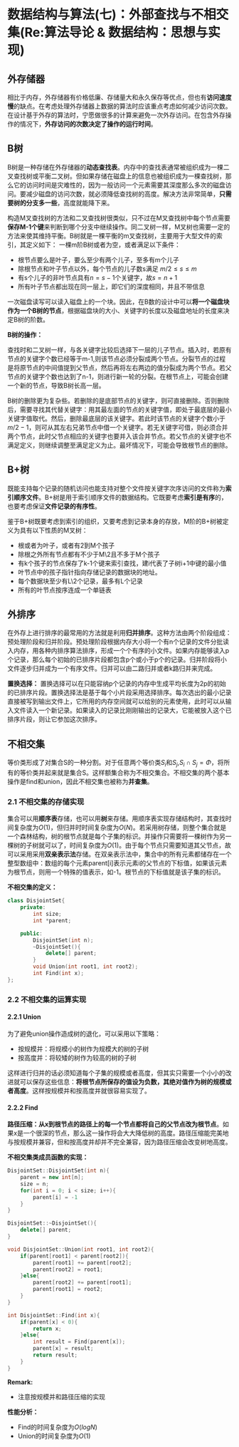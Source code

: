 # 数据结构与算法(七)：外部查找与不相交集(Re:算法导论 & 数据结构：思想与实现)

## 外存储器
相比于内存，外存储器有价格低廉、存储量大和永久保存等优点，但也有**访问速度慢**的缺点。在考虑处理外存储器上数据的算法时应该重点考虑如何减少访问次数。在设计基于外存的算法时，宁愿做很多的计算来避免一次外存访问。在包含外存操作的情况下，**外存访问的次数决定了操作的运行时间**。

## B树

B树是一种存储在外存储器的**动态查找表**。内存中的查找表通常被组织成为一棵二叉查找树或平衡二叉树。但如果存储在磁盘上的信息也被组织成为一棵查找树，那么它的访问时间是灾难性的，因为一般访问一个元素需要其深度那么多次的磁盘访问。要减少磁盘的访问次数，就必须降低查找树的高度。解决方法非常简单，**只需要树的分支多一些**，高度就能降下来。

构造M叉查找树的方法和二叉查找树很类似，只不过在M叉查找树中每个节点需要**保存M-1个键**来判断到哪个分支中继续操作。同二叉树一样，M叉树也需要一定的方法来使其维持平衡。B树就是一棵平衡的m叉查找树，主要用于大型文件的索引，其定义如下：
一棵m阶B树或者为空，或者满足以下条件：
- 根节点要么是叶子，要么至少有两个儿子，至多有m个儿子
- 除根节点和叶子节点以外，每个节点的儿子数s满足 $m/2 \leq s \leq m$
- 有s个儿子的非叶节点具有$n=s-1$个关键字，故$s=n+1$
- 所有叶子节点都出现在同一层上，即它们的深度相同，并且不带信息

一次磁盘读写可以读入磁盘上的一个块。因此，在B数的设计中可以**将一个磁盘块作为一个B树的节点**，根据磁盘块的大小、关键字的长度以及磁盘地址的长度来决定B树的阶数。

**B树的操作：**

查找时和二叉树一样，与各关键字比较后选择下一层的儿子节点。插入时，若原有节点的关键字个数已经等于m-1,则该节点必须分裂成两个节点。分裂节点的过程是将原节点的中间值提到父节点，然后再将左右两边的值分裂成为两个节点。若父节点的关键字个数也达到了n-1，则进行新一轮的分裂。在根节点上，可能会创建一个新的节点，导致B树长高一层。

B树的删除更为复杂些。若删除的是底部节点的关键字，则可直接删除。否则删除后，需要寻找其代替关键字：用其最左面的节点的关键字值，即处于最底层的最小关键字值取代。然后，删除最底层的该关键字。若此时该节点的关键字个数小于$m/2 - 1$，则可从其左右兄弟节点中借一个关键字。若无关键字可借，则必须合并两个节点，此时父节点相应的关键字也要并入该合并节点。若父节点的关键字也不满足定义，则继续调整至满足定义为止。最坏情况下，可能会导致根节点的删除。

## B+树

既能支持每个记录的随机访问也能支持对整个文件按关键字次序访问的文件称为**索引顺序文件**。B+树是用于索引顺序文件的数据结构。它既要考虑**索引是有序**的，也要考虑保证**文件记录的有序性**。

鉴于B+树既要考虑到索引的组织，又要考虑到记录本身的存放，M阶的B+树被定义为具有以下性质的M叉树：
- 根或者为叶子，或者有2到M个孩子
- 除根之外所有节点都有不少于M\2且不多于M个孩子
- 有k个孩子的节点保存了k-1个键来索引查找，建i代表了子树i+1中键的最小值
- 叶节点中的孩子指针指向存储记录的数据块的地址。
- 每个数据块至少有L\2个记录，最多有L个记录
- 所有的叶节点按序连成一个单链表

## 外排序

在外存上进行排序的最常用的方法就是利用**归并排序**。这种方法由两个阶段组成：预处理阶段和归并阶段。预处理阶段根据内存大小将一个有n个记录的文件分批读入内存，用各种内排序算法排序，形成一个个有序的小文件。如果内存能够读入p个记录，那么每个初始的已排序片段都包含p个或小于p个的记录。归并阶段将小文件逐步归并成为一个有序文件。归并可以由二路归并或者k路归并来完成。

**置换选择：** 置换选择可以在只能容纳p个记录的内存中生成平均长度为2p的初始的已排序片段。置换选择法是基于每个小片段采用选择排序。每次选出的最小记录直接被写到输出文件上，它所用的内存空间就可以给别的元素使用，此时可以从输入文件读入一个新记录。如果读入的记录比刚刚输出的记录大，它能被放入这个已排序片段，则让它参加这次排序。

## 不相交集

等价类形成了对集合S的一种分割。对于任意两个等价类$S_i$和$S_j$,$S_i \cap S_j = \Phi$，将所有的等价类并起来就是集合S。这样额集合称为不相交集合。不相交集的两个基本操作是find和union，因此不相交集也被称为**并查集**。

### 2.1 不相交集的存储实现

集合可以用**顺序表**存储，也可以用**树**来存储。用顺序表实现存储结构时，其查找时间复杂度为$O(1)$，但归并时时间复杂度为$O(N)$。若采用树存储，则整个集合就是一个森林结构，树的根节点就是每个子集的标识。并操作只需要将一棵树作为另一棵树的子树就可以了，时间复杂度为$O(1)$。由于每个节点只需要知道其父节点，故可以采用采用**双亲表示法**存储。在双亲表示法中，集合中的所有元素都储存在一个整型数组中：数组的每个元素parent[i]表示元素i的父节点的下标值，如果该元素为根节点，则用一个特殊的值表示，如-1。根节点的下标值就是该子集的标识。

**不相交集的定义：**
```cpp
class DisjointSet{
    private:
        int size;
        int *parent;

    public:
        DisjointSet(int n);
        ~DisjointSet(){
            delete[] parent;
        }
        void Union(int root1, int root2);
        int Find(int x);
};
```

### 2.2 不相交集的运算实现

#### 2.2.1 Union
为了避免union操作造成树的退化，可以采用以下策略：
- 按规模并：将规模小的树作为规模大的树的子树
- 按高度并：将较矮的树作为较高的树的子树

这样进行归并的话必须知道每个子集的规模或者高度，但其实只需要一个小小的改进就可以保存这些信息：**将根节点所保存的值设为负数，其绝对值作为树的规模或者高度**。这样按规模并和按高度并就很容易实现了。

#### 2.2.2 Find
**路径压缩：**从x到根节点的**路径上的每一个节点都将自己的父节点改为根节点**。如果x是一个很深的节点，那么这一操作将会大大降低树的高度。路径压缩能完美地与按规模并兼容，但和按高度并却并不完全兼容，因为路径压缩会改变树地高度。

**不相交集类成员函数的实现：**
```cpp
DisjointSet::DisjointSet(int n){
    parent = new int[n];
    size = n;
    for(int i = 0; i < size; i++){
        parent[i] = -1
    }
}

DisjointSet::~DisjointSet(){
    delete[] parent;
}

void DisjointSet::Union(int root1, int root2){
    if(parent[root1] < parent[root2]){
        parent[root1] += parent[root2];
        parent[root2] = root1;
    }else{
        parent[root2] += parent[root1];
        parent[root1] = root2;
    }
}

int DisjointSet::Find(int x){
    if(parent[x] < 0){
        return x; 
    }else{
        int result = Find(parent[x]);
        parent[x] = result;
        return result;
    }
}
```

**Remark:**
- 注意按规模并和路径压缩的实现

**性能分析：**
- Find的时间复杂度为$O(logN)$
- Union的时间复杂度为$O(1)$


